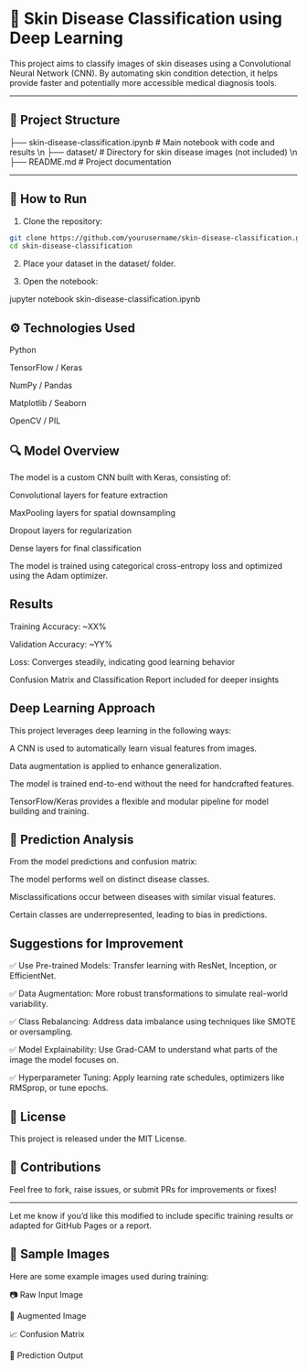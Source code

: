 # 🧠 Skin Disease Classification using Deep Learning

This project aims to classify images of skin diseases using a Convolutional Neural Network (CNN). By automating skin condition detection, it helps provide faster and potentially more accessible medical diagnosis tools.

---

## 📂 Project Structure

├── skin-disease-classification.ipynb # Main notebook with code and results \n
├── dataset/ # Directory for skin disease images (not included) \n
├── README.md # Project documentation


---

## 🚀 How to Run

1. Clone the repository:

```bash
git clone https://github.com/yourusername/skin-disease-classification.git
cd skin-disease-classification
```

2. Place your dataset in the dataset/ folder.

3. Open the notebook:

jupyter notebook skin-disease-classification.ipynb


## ⚙️ Technologies Used
Python

TensorFlow / Keras

NumPy / Pandas

Matplotlib / Seaborn

OpenCV / PIL



## 🔍 Model Overview
The model is a custom CNN built with Keras, consisting of:

Convolutional layers for feature extraction

MaxPooling layers for spatial downsampling

Dropout layers for regularization

Dense layers for final classification

The model is trained using categorical cross-entropy loss and optimized using the Adam optimizer.


## Results
Training Accuracy: ~XX%

Validation Accuracy: ~YY%

Loss: Converges steadily, indicating good learning behavior

Confusion Matrix and Classification Report included for deeper insights

## Deep Learning Approach
This project leverages deep learning in the following ways:

A CNN is used to automatically learn visual features from images.

Data augmentation is applied to enhance generalization.

The model is trained end-to-end without the need for handcrafted features.

TensorFlow/Keras provides a flexible and modular pipeline for model building and training.


## 🔬 Prediction Analysis
From the model predictions and confusion matrix:

The model performs well on distinct disease classes.

Misclassifications occur between diseases with similar visual features.

Certain classes are underrepresented, leading to bias in predictions.


## Suggestions for Improvement
✅ Use Pre-trained Models: Transfer learning with ResNet, Inception, or EfficientNet.

✅ Data Augmentation: More robust transformations to simulate real-world variability.

✅ Class Rebalancing: Address data imbalance using techniques like SMOTE or oversampling.

✅ Model Explainability: Use Grad-CAM to understand what parts of the image the model focuses on.

✅ Hyperparameter Tuning: Apply learning rate schedules, optimizers like RMSprop, or tune epochs.


## 📄 License
This project is released under the MIT License.


## 🤝 Contributions
Feel free to fork, raise issues, or submit PRs for improvements or fixes!


---

Let me know if you’d like this modified to include specific training results or adapted for GitHub Pages or a report.


## 📸 Sample Images
Here are some example images used during training:

📷 Raw Input Image


🧪 Augmented Image

📈 Confusion Matrix

🧾 Prediction Output
